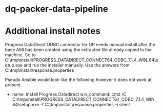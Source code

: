 # dq-packer-data-pipeline


# Additional install notes

Progress DataDirect ODBC connector for GP needs manual install after the base AMI has been created using the extracted file already copied to the machine.
Go to C:\tmp\install\PROGRESS_DATADIRECT_CONNECT64_ODBC_7.1.4_WIN_64\setup.exe and run the installer manually. Use the answers from C:\tmp\install\response.properties

Pseudo Ansible would look like the following however it does not work at present.

- name: Install Progress Datadirect
  win_command: cmd /C C:\tmp\install\PROGRESS_DATADIRECT_CONNECT64_ODBC_7.1.4_WIN_64\setup.exe -f C:\tmp\install\response.properties –i silent
